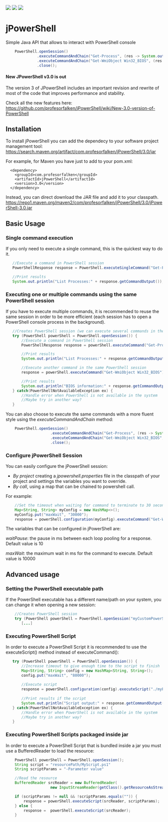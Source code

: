 ![](https://img.shields.io/maven-central/v/com.profesorfalken/jPowerShell.svg)
![](https://img.shields.io/github/license/profesorfalken/jPowerShell.svg)
![](https://travis-ci.org/profesorfalken/jPowerShell.svg)

# jPowerShell

Simple Java API that allows to interact with PowerShell console

```java
    PowerShell.openSession()
              .executeCommandAndChain("Get-Process", (res -> System.out.println("List Processes:" + res.getCommandOutput())))
              .executeCommandAndChain("Get-WmiObject Win32_BIOS", (res -> System.out.println("BIOS information:" + res.getCommandOutput())))
              .close();
```

#### New JPowerShell v3.0 is out

The version 3 of JPowerShell includes an important revision and rewrite of most of the code that improves performance and stability.

Check all the new features here: https://github.com/profesorfalken/jPowerShell/wiki/New-3.0-version-of-PowerShell

## Installation

To install jPowerShell you can add the dependecy to your software project management tool: https://search.maven.org/artifact/com.profesorfalken/jPowerShell/3.0/jar

For example, for Maven you have just to add to your pom.xml:

      <dependency>
        <groupId>com.profesorfalken</groupId>
        <artifactId>jPowerShell</artifactId>
        <version>3.0</version>
      </dependency>

Instead, you can direct download the JAR file and add it to your classpath. 
https://repo1.maven.org/maven2/com/profesorfalken/jPowerShell/3.0/jPowerShell-3.0.jar

## Basic Usage

### Single command execution

If you only need to execute a single command, this is the quickest way to do it.

```java
   //Execute a command in PowerShell session
   PowerShellResponse response = PowerShell.executeSingleCommand("Get-Process");

   //Print results
   System.out.println("List Processes:" + response.getCommandOutput());
```

### Executing one or multiple commands using the same PowerShell session

If you have to execute multiple commands, it is recommended to reuse the same session in order to be more efficient (each session has to open a PowerShell console process in the background).

```java
   //Creates PowerShell session (we can execute several commands in the same session)
   try (PowerShell powerShell = PowerShell.openSession()) {
       //Execute a command in PowerShell session
       PowerShellResponse response = powerShell.executeCommand("Get-Process");

       //Print results
       System.out.println("List Processes:" + response.getCommandOutput());

       //Execute another command in the same PowerShell session
       response = powerShell.executeCommand("Get-WmiObject Win32_BIOS");

       //Print results
       System.out.println("BIOS information:" + response.getCommandOutput());
   } catch(PowerShellNotAvailableException ex) {
       //Handle error when PowerShell is not available in the system
       //Maybe try in another way?
   }
```

You can also choose to execute the same commands with a more fluent style using the _executeCommandAndChain_ method:

```java
    PowerShell.openSession()
                    .executeCommandAndChain("Get-Process", (res -> System.out.println("List Processes:" + res.getCommandOutput())))
                    .executeCommandAndChain("Get-WmiObject Win32_BIOS", (res -> System.out.println("BIOS information:" + res.getCommandOutput())))
                    .close();
```

### Configure jPowerShell Session ####

You can easily configure the jPowerShell session:

* *By project* creating a _jpowershell.properties_ file in the classpath of your project and settings the variables you want to override.
* *By call*, using a map that can be chained to powershell call.

For example:

```java
    //Set the timeout when waiting for command to terminate to 30 seconds instead of 10 (default value)
    Map<String, String> myConfig = new HashMap<>();
    myConfig.put("maxWait", "30000");
    response = powerShell.configuration(myConfig).executeCommand("Get-WmiObject Win32_BIOS");
```

The variables that can be configured in jPowerShell are:

*waitPause*: the pause in ms between each loop pooling for a response. Default value is 10

*maxWait*: the maximum wait in ms for the command to execute. Default value is 10000

## Advanced usage

### Setting the PowerShell executable path

If the PowerShell executable has a different name/path on your system, you can change it when opening a new session:

```java
    //Creates PowerShell session
    try (PowerShell powerShell = PowerShell.openSession("myCustomPowerShellExecutable.exe")) {
       [...]
```

### Executing PowerShell Script

In order to execute a PowerShell Script it is recommended to use the executeScript() method instead of executeCommand():

```java
   try (PowerShell powerShell = PowerShell.openSession()) {       
       //Increase timeout to give enough time to the script to finish
       Map<String, String> config = new HashMap<String, String>();
       config.put("maxWait", "80000");
       
       //Execute script
       response = powerShell.configuration(config).executeScript("./myPath/MyScript.ps1");
       
       //Print results if the script
       System.out.println("Script output:" + response.getCommandOutput());
   } catch(PowerShellNotAvailableException ex) {
       //Handle error when PowerShell is not available in the system
       //Maybe try in another way?
   }
```

### Executing PowerShell Scripts packaged inside jar

In order to execute a PowerShell Script that is bundled inside a jar you must use a BufferedReader to load the resource:

```java
    PowerShell powerShell = PowerShell.openSession();
    String script = "resourcePath/MyScript.ps1"
    String scriptParams = "-Parameter value"

    //Read the resource
    BufferedReader srcReader = new BufferedReader(
                    new InputStreamReader(getClass().getResourceAsStream(script)));

    if (scriptParams != null && !scriptParams.equals("")) {
        response = powerShell.executeScript(srcReader, scriptParams);
    } else {
        response =  powerShell.executeScript(srcReader);
    }
```
